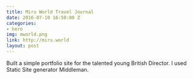 ```yaml
---
title: Miru World Travel Journal
date: 2016-07-10 16:50:00 Z
categories:
- hero
img: mworld.png
link: http://miru.world
layout: post
---
```


Built a simple portfolio site for the talented young British Director. I used Static Site generator Middleman.
